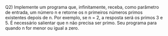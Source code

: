 Q2) Implemente um programa que, infinitamente, receba, como parâmetro de entrada, um número n
e retorne os n primeiros números primos existentes depois de n. Por exemplo, se n = 2, a resposta
será os primos 3 e 5. É necessário salientar que n não precisa ser primo. Seu programa para quando
n for menor ou igual a zero.